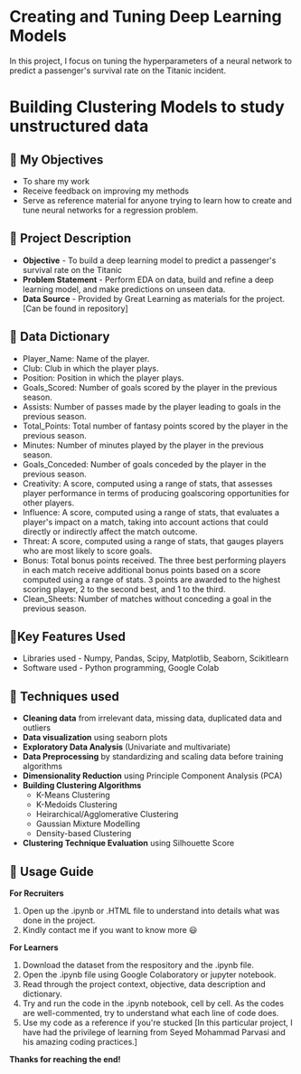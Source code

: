 # Creating and Tuning Deep Learning Models
In this project, I focus on tuning the hyperparameters of a neural network to predict a passenger's survival rate on the Titanic incident.

# Building Clustering Models to study unstructured data

## 🎯 My Objectives
* To share my work
* Receive feedback on improving my methods
* Serve as reference material for anyone trying to learn how to create and tune neural networks for a regression problem.

## 📓 Project Description 
* **Objective** - To build a deep learning model to predict a passenger's survival rate on the Titanic
* **Problem Statement** - Perform EDA on data, build and refine a deep learning model, and make predictions on unseen data.
* **Data Source** - Provided by Great Learning as materials for the project. [Can be found in repository]

## 📓 Data Dictionary
* Player_Name: Name of the player.
* Club: Club in which the player plays.
* Position: Position in which the player plays.
* Goals_Scored: Number of goals scored by the player in the previous season.
* Assists: Number of passes made by the player leading to goals in the previous season.
* Total_Points: Total number of fantasy points scored by the player in the previous season.
* Minutes: Number of minutes played by the player in the previous season.
* Goals_Conceded: Number of goals conceded by the player in the previous season.
* Creativity: A score, computed using a range of stats, that assesses player performance in terms of producing goalscoring opportunities for other players.
* Influence: A score, computed using a range of stats, that evaluates a player's impact on a match, taking into account actions that could directly or indirectly affect the match outcome.
* Threat: A score, computed using a range of stats, that gauges players who are most likely to score goals.
* Bonus: Total bonus points received. The three best performing players in each match receive additional bonus points based on a score computed using a range of stats. 3 points are awarded to the highest scoring player, 2 to the second best, and 1 to the third.
* Clean_Sheets: Number of matches without conceding a goal in the previous season.

## 📓Key Features Used
* Libraries used - Numpy, Pandas, Scipy, Matplotlib, Seaborn, Scikitlearn
* Software used - Python programming, Google Colab

## 📓 Techniques used
* **Cleaning data** from irrelevant data, missing data, duplicated data and outliers
* **Data visualization** using seaborn plots
* **Exploratory Data Analysis** (Univariate and multivariate)
* **Data Preprocessing** by standardizing and scaling data before training algorithms
* **Dimensionality Reduction** using Principle Component Analysis (PCA)
* **Building Clustering Algorithms**
  * K-Means Clustering
  * K-Medoids Clustering
  * Heirarchical/Agglomerative Clustering
  * Gaussian Mixture Modelling
  * Density-based Clustering 
* **Clustering Technique Evaluation** using Silhouette Score

## 📓 Usage Guide
**For Recruiters**
1. Open up the .ipynb or .HTML file to understand into details what was done in the project.
2. Kindly contact me if you want to know more 😃

**For Learners**
1. Download the dataset from the respository and the .ipynb file.
2. Open the .ipynb file using Google Colaboratory or jupyter notebook.
3. Read through the project context, objective, data description and dictionary.
4. Try and run the code in the .ipynb notebook, cell by cell. As the codes are well-commented, try to understand what each line of code does.
5. Use my code as a reference if you're stucked [In this particular project, I have had the privilege of learning from Seyed Mohammad Parvasi and his amazing coding practices.]

**Thanks for reaching the end!**


